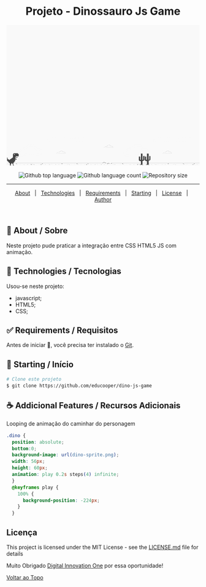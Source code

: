 <h1 align="center">Projeto - Dinossauro Js Game</h1>

![screenshot](example.png?raw=true "screenshot")

<p align="center">
  <img alt="Github top language" src="https://img.shields.io/github/languages/top/educooper/dino-js-game?color=green"> 
  <img alt="Github language count" src="https://img.shields.io/github/languages/top/educooper/dino-js-game?color=56BEB8">
 <img alt="Repository size" src="https://img.shields.io/github/languages/top/educooper/dino-js-game?color=56BEB8">

<hr>

<p align="center">
  <a href="#dart-about">About</a> &#xa0; | &#xa0; 
  <!-- <a href="#sparkles-features">Features</a> &#xa0; | &#xa0; -->
  <a href="#rocket-technologies">Technologies</a> &#xa0; | &#xa0;
  <a href="#white_check_mark-requirements">Requirements</a> &#xa0; | &#xa0;
  <a href="#checkered_flag-starting">Starting</a> &#xa0; | &#xa0;
  <a href="#memo-license">License</a> &#xa0; | &#xa0;
  <a href="https://github.com/educooper" target="_blank">Author</a>
</p>

<br>

## :dart: About / Sobre ##

Neste projeto pude praticar a integração entre CSS HTML5 JS com animação. 


## :rocket: Technologies / Tecnologias ##

Usou-se neste projeto:

- javascript;
- HTML5;
- CSS;


## :white_check_mark: Requirements / Requisitos ##

Antes de iniciar :checkered_flag:, você precisa ter instalado o [Git](https://git-scm.com).

## :checkered_flag: Starting / Início ##

```bash
# Clone este projeto
$ git clone https://github.com/educooper/dino-js-game

```

## :coffee: Addicional Features / Recursos Adicionais 

Looping de animação do caminhar do personagem

```css
.dino {
  position: absolute;
  bottom:0;
  background-image: url(dino-sprite.png);
  width: 56px;
  height: 60px;
  animation: play 0.2s steps(4) infinite;
  }
  @keyframes play {
    100% {
      background-position: -224px;
    }
  }

```

## Licença
This project is licensed under the MIT License - see the [LICENSE.md](LICENSE.md) file for details

Muito Obrigado [Digital Innovation One](https://web.digitalinnovation.one/) por essa oportunidade!

<a href="#top">Voltar ao Topo</a>

